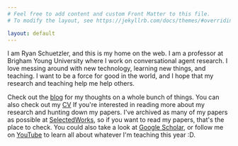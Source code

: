 ```yaml
---
# Feel free to add content and custom Front Matter to this file.
# To modify the layout, see https://jekyllrb.com/docs/themes/#overriding-theme-defaults

layout: default
---
```


I am Ryan Schuetzler, and this is my home on the web. I am a professor at Brigham Young University where I work on conversational agent research. I love messing around with new technology, learning new things, and teaching. I want to be a force for good in the world, and I hope that my research and teaching help me help others.

Check out the [blog](/blog) for my thoughts on a whole bunch of things. You can also check out my [CV](/schuetzler_cv.pdf) If you're interested in reading more about my research and hunting down my papers. I've archived as many of my papers as possible at [SelectedWorks](https://works.bepress.com/rschuetzler/#), so if you want to read my papers, that's the place to check. You could also take a look at [Google Scholar](https://scholar.google.com/citations?user=IIOnxOUAAAAJ&hl=en), or follow me on [YouTube](https://www.youtube.com/channel/UCYPdxIGzkC4VCH1bt6c92DQ) to learn all about whatever I'm teaching this year :D.
